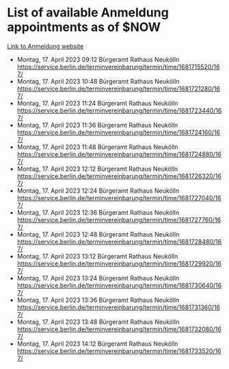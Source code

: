 # List of available Anmeldung appointments as of $NOW
[Link to Anmeldung website](https://service.berlin.de/terminvereinbarung/termin/tag.php?termin=1&anliegen[]=120686&dienstleisterlist=122210,122217,327316,122219,327312,122227,327314,122231,327346,122243,327348,122254,122252,329742,122260,329745,122262,329748,122271,327278,122273,327274,122277,327276,330436,122280,327294,122282,327290,122284,327292,122291,327270,122285,327266,122286,327264,122296,327268,150230,329760,122297,327286,122294,327284,122312,329763,122314,329775,122304,327330,122311,327334,122309,327332,317869,122281,327352,122279,329772,122283,122276,327324,122274,327326,122267,329766,122246,327318,122251,327320,122257,327322,122208,327298,122226,327300&herkunft=http%3A%2F%2Fservice.berlin.de%2Fdienstleistung%2F120686%2F)
- Montag, 17. April 2023 09:12 Bürgeramt Rathaus Neukölln https://service.berlin.de/terminvereinbarung/termin/time/1681715520/167/
- Montag, 17. April 2023 10:48 Bürgeramt Rathaus Neukölln https://service.berlin.de/terminvereinbarung/termin/time/1681721280/167/
- Montag, 17. April 2023 11:24 Bürgeramt Rathaus Neukölln https://service.berlin.de/terminvereinbarung/termin/time/1681723440/167/
- Montag, 17. April 2023 11:36 Bürgeramt Rathaus Neukölln https://service.berlin.de/terminvereinbarung/termin/time/1681724160/167/
- Montag, 17. April 2023 11:48 Bürgeramt Rathaus Neukölln https://service.berlin.de/terminvereinbarung/termin/time/1681724880/167/
- Montag, 17. April 2023 12:12 Bürgeramt Rathaus Neukölln https://service.berlin.de/terminvereinbarung/termin/time/1681726320/167/
- Montag, 17. April 2023 12:24 Bürgeramt Rathaus Neukölln https://service.berlin.de/terminvereinbarung/termin/time/1681727040/167/
- Montag, 17. April 2023 12:36 Bürgeramt Rathaus Neukölln https://service.berlin.de/terminvereinbarung/termin/time/1681727760/167/
- Montag, 17. April 2023 12:48 Bürgeramt Rathaus Neukölln https://service.berlin.de/terminvereinbarung/termin/time/1681728480/167/
- Montag, 17. April 2023 13:12 Bürgeramt Rathaus Neukölln https://service.berlin.de/terminvereinbarung/termin/time/1681729920/167/
- Montag, 17. April 2023 13:24 Bürgeramt Rathaus Neukölln https://service.berlin.de/terminvereinbarung/termin/time/1681730640/167/
- Montag, 17. April 2023 13:36 Bürgeramt Rathaus Neukölln https://service.berlin.de/terminvereinbarung/termin/time/1681731360/167/
- Montag, 17. April 2023 13:48 Bürgeramt Rathaus Neukölln https://service.berlin.de/terminvereinbarung/termin/time/1681732080/167/
- Montag, 17. April 2023 14:12 Bürgeramt Rathaus Neukölln https://service.berlin.de/terminvereinbarung/termin/time/1681733520/167/
